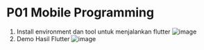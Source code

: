 # P01 Mobile Programming

1. Install environment dan tool untuk menjalankan flutter
   ![image](https://github.com/user-attachments/assets/9380f4ab-c4fc-49ac-bebc-83c95e420232)
2. Demo Hasil Flutter
   ![image](https://github.com/user-attachments/assets/7b0a76e5-14f5-4724-948b-926fda880b96)
